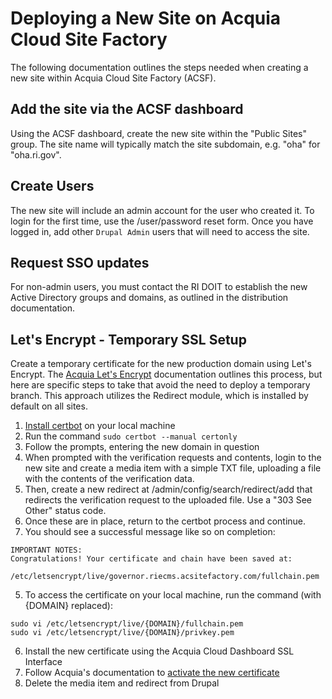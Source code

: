 # Deploying a New Site on Acquia Cloud Site Factory
The following documentation outlines the steps needed when creating
a new site within Acquia Cloud Site Factory (ACSF).

## Add the site via the ACSF dashboard
Using the ACSF dashboard, create the new site within the
"Public Sites" group. The site name will typically match
the site subdomain, e.g. "oha" for "oha.ri.gov".

## Create Users
The new site will include an admin account for the user who created it.
To login for the first time, use the /user/password reset form.
Once you have logged in, add other `Drupal Admin` users that will need
to access the site.

## Request SSO updates
For non-admin users, you must contact the RI DOIT to establish the new
Active Directory groups and domains, as outlined in the distribution
documentation.

## Let's Encrypt - Temporary SSL Setup
Create a temporary certificate for the new production domain using
Let's Encrypt. The [Acquia Let's Encrypt] documentation outlines
this process, but here are specific steps to take that avoid the
need to deploy a temporary branch. This approach utilizes the Redirect
module, which is installed by default on all sites.
 1. [Install certbot] on your local machine
 2. Run the command `sudo certbot --manual certonly`
 3. Follow the prompts, entering the new domain in question
 4. When prompted with the verification requests and contents, login
    to the new site and create a media item with a simple TXT file,
    uploading a file with the contents of the verification data.
 5. Then, create a new redirect at /admin/config/search/redirect/add
    that redirects the verification request to the uploaded file.
    Use a "303 See Other" status code.
 6. Once these are in place, return to the certbot process and continue.
 4. You should see a successful message like so on completion:
```shell
IMPORTANT NOTES:
Congratulations! Your certificate and chain have been saved at:
   /etc/letsencrypt/live/governor.riecms.acsitefactory.com/fullchain.pem
```
 5. To access the certificate on your local machine, run the command (with {DOMAIN} replaced):
   ```shell
   sudo vi /etc/letsencrypt/live/{DOMAIN}/fullchain.pem
   sudo vi /etc/letsencrypt/live/{DOMAIN}/privkey.pem
   ```

 6. Install the new certificate using the Acquia Cloud Dashboard SSL Interface
 7. Follow Acquia's documentation to [activate the new certificate]
 8. Delete the media item and redirect from Drupal

[Acquia Let's Encrypt]: https://support.acquia.com/hc/en-us/articles/360009491013-Using-Let-s-Encrypt-SSL-on-Acquia-Cloud
[Install certbot]: https://certbot.eff.org/lets-encrypt/osx-other
[activate the new certificate]: https://docs.acquia.com/cloud-platform/manage/ssl/cert/#installing-an-ssl-certificate-not-based-on-an-acquia-generated-csr
